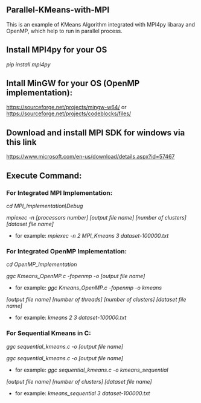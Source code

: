## Parallel-KMeans-with-MPI
This is an example of KMeans Algorithm integrated with MPI4py libaray and OpenMP, which help to run in parallel process.
## Install MPI4py for your OS
_pip install mpi4py_

## Intall MinGW for your OS (OpenMP implementation):
https://sourceforge.net/projects/mingw-w64/
or
https://sourceforge.net/projects/codeblocks/files/

## Download and install MPI SDK for windows via this link
https://www.microsoft.com/en-us/download/details.aspx?id=57467

## Execute Command:
### For Integrated MPI Implementation:
_cd MPI_Implementation\Debug_

_mpiexec -n [processors number] [output file name]_ _[number of clusters] [dataset file name]_
- for example:
_mpiexec -n 2 MPI_Kmeans_ _3 dataset-100000.txt_
### For Integrated OpenMP Implementation:
_cd OpenMP_Implementation_

_ggc Kmeans_OpenMP.c -fopenmp -o [output file name]_
- for example:
_ggc Kmeans_OpenMP.c -fopenmp -o kmeans_

_[output file name] [number of threads] [number of clusters] [dataset file name]_
- for example:
_kmeans 2 3 dataset-100000.txt_

### For Sequential Kmeans in C:
_ggc sequential_kmeans.c -o [output file name]_

_ggc sequential_kmeans.c -o [output file name]_
- for example:
_ggc sequential_kmeans.c -o kmeans_sequential_

_[output file name] [number of clusters] [dataset file name]_
- for example:
_kmeans_sequential 3 dataset-100000.txt_
